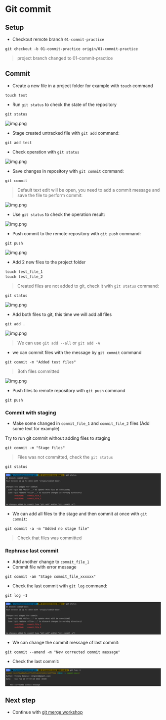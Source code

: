# Git commit

## Setup

- Checkout remote branch `01-commit-practice`

```shell
git checkout -b 01-commit-practice origin/01-commit-practice
```

> project branch changed to 01-commit-practice

## Commit

- Create a new file in a project folder for example with `touch` command

```shell
touch test
```

- Run `git status` to check the state of the repository 

```shell
git status
```

![img.png](_docs/images/part_1.png)

- Stage created untracked file with `git add` command:

```shell
git add test
```

- Check operation with `git status`

![img.png](_docs/images/part_2.png)

- Save changes in repository with `git commit` command:

```shell
git commit
```

> Default text edit will be open, you need to add a commit message and save the file to perform commit:

![img.png](_docs/images/part_3.png)

- Use `git status` to check the operation result:

![img.png](_docs/images/part_4.png)

- Push commit to the remote repository with `git push` command:

```shell
git push
```

![img.png](_docs/images/part_5.png)

- Add 2 new files to the project folder

```shell
touch test_file_1
touch test_file_2
```

> Created files are not added to git, check it with `git status` command:

```shell
git status                                                                                                                                     
```

![img.png](_docs/images/part_6.png)

- Add both files to git, this time we will add all files

```shell
git add .
```

![img.png](_docs/images/part_7.png)

> We can use `git add --all` or `git add -A`

- we can commit files with the message by `git commit` command

```
git commit -m "Added test files"
```

> Both files committed

![img.png](_docs/images/part_8.png)

- Push files to remote repository with `git push` command

```shell
git push
```

### Commit with staging

- Make some changed in `commit_file_1` and `commit_file_2` files (Add some text for example)

Try to run git commit without adding files to staging

```shell
git commit -m "Stage files"
```

> Files was not committed, check the `git status`

```shell
git status
```

![img.png](images/commit_09.png)

- We can add all files to the stage and then commit at once with `git commit`:

```shell
git commit -a -m "Added no stage file"
```

> Check that files was committed

### Rephrase last commit

- Add another change to `commit_file_1`
- Commit file with error message

```shell
git commit -am "Stage commit_file_xxxxxx"
```

- Check the last commit with `git log` command:

```shell
git log -1
```

![img.png](images/commit_10.png)

- We can change the commit message of last commit:

```shell
git commit --amend -m "New corrected commit message"
```

- Check the last commit:

![img.png](images/commit_11.png)

## Next step

- Continue with [git merge workshop](../03_merge/README.md)
